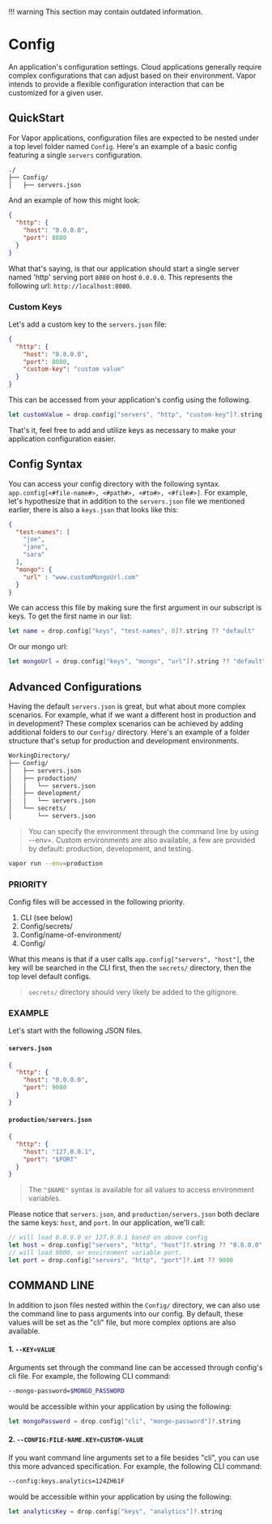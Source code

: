 !!! warning
    This section may contain outdated information.

# Config

An application's configuration settings. Cloud applications generally require complex configurations that can adjust based on their environment. Vapor intends to provide a flexible configuration interaction that can be customized for a given user.

## QuickStart

For Vapor applications, configuration files are expected to be nested under a top level folder named `Config`. Here's an example of a basic config featuring a single `servers` configuration.

```bash
./
├── Config/
│   ├── servers.json
```

And an example of how this might look:

```JSON
{
  "http": {
    "host": "0.0.0.0",
    "port": 8080
  }
}
```

What that's saying, is that our application should start a single server named 'http' serving port `8080` on host `0.0.0.0`. This represents the following url: `http://localhost:8080`.

### Custom Keys

Let's add a custom key to the `servers.json` file:

```JSON
{
  "http": {
    "host": "0.0.0.0",
    "port": 8080,
    "custom-key": "custom value"
  }
}
```

This can be accessed from your application's config using the following.

```swift
let customValue = drop.config["servers", "http", "custom-key"]?.string ?? "default"
```

That's it, feel free to add and utilize keys as necessary to make your application configuration easier.

## Config Syntax

You can access your config directory with the following syntax. `app.config[<#file-name#>, <#path#>, <#to#>, <#file#>]`. For example, let's hypothesize that in addition to the `servers.json` file we mentioned earlier, there is also a `keys.json` that looks like this:

```JSON
{
  "test-names": [
    "joe",
    "jane",
    "sara"
  ],
  "mongo": {
    "url" : "www.customMongoUrl.com"
  }
}
```

We can access this file by making sure the first argument in our subscript is keys. To get the first name in our list:

```swift
let name = drop.config["keys", "test-names", 0]?.string ?? "default"
```

Or our mongo url:

```swift
let mongoUrl = drop.config["keys", "mongo", "url"]?.string ?? "default"
```

## Advanced Configurations

Having the default `servers.json` is great, but what about more complex scenarios. For example, what if we want a different host in production and in development? These complex scenarios can be achieved by adding additional folders to our `Config/` directory. Here's an example of a folder structure that's setup for production and development environments.

```bash
WorkingDirectory/
├── Config/
│   ├── servers.json
│   ├── production/
│   │   └── servers.json
│   ├── development/
│   │   └── servers.json
│   └── secrets/
│       └── servers.json
```

> You can specify the environment through the command line by using --env=. Custom environments are also available, a few are provided by default: production, development, and testing.

```bash
vapor run --env=production
```

### PRIORITY

Config files will be accessed in the following priority.

1. CLI (see below)
2. Config/secrets/
3. Config/name-of-environment/
4. Config/

What this means is that if a user calls `app.config["servers", "host"]`, the key will be searched in the CLI first, then the `secrets/` directory, then the top level default configs.

> `secrets/` directory should very likely be added to the gitignore.

### EXAMPLE

Let's start with the following JSON files.

#### `servers.json`

```JSON
{
  "http": {
    "host": "0.0.0.0",
    "port": 9000
  }
}
```

#### `production/servers.json`

```JSON
{
  "http": {
    "host": "127.0.0.1",
    "port": "$PORT"
  }
}
```

> The `"$NAME"` syntax is available for all values to access environment variables.

Please notice that `servers.json`, and `production/servers.json` both declare the same keys: `host`, and `port`. In our application, we'll call:

```swift
// will load 0.0.0.0 or 127.0.0.1 based on above config
let host = drop.config["servers", "http", "host"]?.string ?? "0.0.0.0"
// will load 9000, or environment variable port.
let port = drop.config["servers", "http", "port"]?.int ?? 9000
```

## COMMAND LINE

In addition to json files nested within the `Config/` directory, we can also use the command line to pass arguments into our config. By default, these values will be set as the "cli" file, but more complex options are also available.

#### 1. `--KEY=VALUE`

Arguments set through the command line can be accessed through config's cli file. For example, the following CLI command:

```bash
--mongo-password=$MONGO_PASSWORD
```

would be accessible within your application by using the following:

```swift
let mongoPassword = drop.config["cli", "mongo-password"]?.string
```

#### 2. `--CONFIG:FILE-NAME.KEY=CUSTOM-VALUE`

If you want command line arguments set to a file besides "cli", you can use this more advanced specification. For example, the following CLI command:

```bash
--config:keys.analytics=124ZH61F
```

would be accessible within your application by using the following:

```swift
let analyticsKey = drop.config["keys", "analytics"]?.string
```
